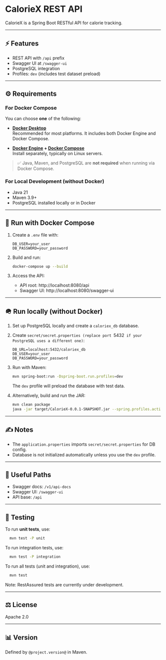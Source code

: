 # CalorieX REST API

CalorieX is a Spring Boot RESTful API for calorie tracking.

---

## ⚡ Features
- REST API with `/api` prefix
- Swagger UI at `/swagger-ui`
- PostgreSQL integration
- Profiles: `dev` (includes test dataset preload)

---

## ⚙ Requirements

### For Docker Compose

You can choose **one** of the following:

- **[Docker Desktop](https://www.docker.com)**  
  Recommended for most platforms. It includes both Docker Engine and Docker Compose.


- **[Docker Engine](https://docs.docker.com/engine/install/) + [Docker Compose](https://docs.docker.com/compose/)**  
  Install separately, typically on Linux servers.

> ✅ Java, Maven, and PostgreSQL are **not required** when running via Docker Compose.

### For Local Development (without Docker)
- Java 21
- Maven 3.9+
- PostgreSQL installed locally or in Docker

---

## 🚀 Run with Docker Compose

1. Create a `.env` file with:
   ```env
   DB_USER=your_user
   DB_PASSWORD=your_password
   ```

2. Build and run:
   ```bash
   docker-compose up --build
   ```

3. Access the API:
    - API root: http://localhost:8080/api
    - Swagger UI: http://localhost:8080/swagger-ui

---

## 🪖 Run locally (without Docker)

1. Set up PostgreSQL locally and create a `caloriex_db` database.

2. Create `secret/secret.properties (replace port `5432` if your PostgreSQL uses a different one)`:
   ```properties
   DB_URL=localhost:5432/caloriex_db
   DB_USER=your_user
   DB_PASSWORD=your_password
   ```

3. Run with Maven:
   ```bash
   mvn spring-boot:run -Dspring-boot.run.profiles=dev
   ```

   The `dev` profile will preload the database with test data.

4. Alternatively, build and run the JAR:
   ```bash
   mvn clean package
   java -jar target/CalorieX-0.0.1-SNAPSHOT.jar --spring.profiles.active=dev
   ```

---

## ✍ Notes
- The `application.properties` imports `secret/secret.properties` for DB config.
- Database is not initialized automatically unless you use the `dev` profile.

---

## 📄 Useful Paths
- Swagger docs: `/v1/api-docs`
- Swagger UI: `/swagger-ui`
- API base: `/api`

---

## 🧪 Testing

To run **unit tests**, use:
```bash  
  mvn test -P unit
```
To run integration tests, use:
```bash  
  mvn test -P integration
```
To run all tests (unit and integration), use:
```bash  
  mvn test
```

Note: RestAssured tests are currently under development.

---

## ⚖ License
Apache 2.0

---

## 📊 Version
Defined by `@project.version@` in Maven.

